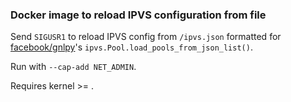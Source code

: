 ### Docker image to reload IPVS configuration from file
Send `SIGUSR1` to reload IPVS config from `/ipvs.json` formatted for [facebook/gnlpy](https://github.com/facebook/gnlpy)'s `ipvs.Pool.load_pools_from_json_list()`.

Run with `--cap-add NET_ADMIN`.

Requires kernel >= .